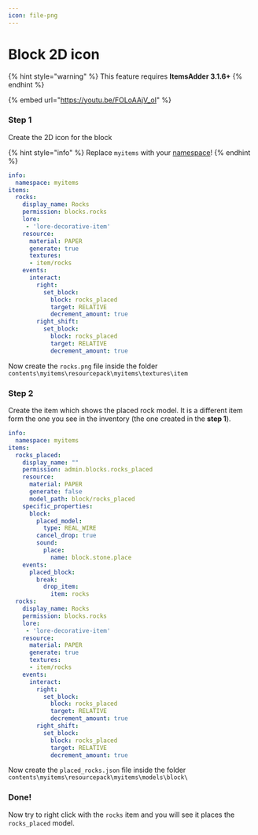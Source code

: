 ```yaml
---
icon: file-png
---
```


# Block 2D icon

{% hint style="warning" %}
This feature requires **ItemsAdder 3.1.6+**
{% endhint %}

{% embed url="https://youtu.be/FOLoAAjV_oI" %}

### Step 1

Create the 2D icon for the block

{% hint style="info" %}
Replace `myitems` with your [namespace](broken-reference)!
{% endhint %}

```yaml
info:
  namespace: myitems
items:
  rocks:
    display_name: Rocks
    permission: blocks.rocks
    lore:
     - 'lore-decorative-item'
    resource:
      material: PAPER
      generate: true
      textures:
      - item/rocks
    events:
      interact:
        right:
          set_block:
            block: rocks_placed
            target: RELATIVE
            decrement_amount: true
        right_shift:
          set_block:
            block: rocks_placed
            target: RELATIVE
            decrement_amount: true
```

Now create the `rocks.png` file inside the folder `contents\myitems\resourcepack\myitems\textures\item`

### Step 2

Create the item which shows the placed rock model. It is a different item form the one you see in the inventory (the one created in the **step 1**).

```yaml
info:
  namespace: myitems
items:
  rocks_placed:
    display_name: ""
    permission: admin.blocks.rocks_placed
    resource:
      material: PAPER
      generate: false
      model_path: block/rocks_placed
    specific_properties:
      block:
        placed_model:
          type: REAL_WIRE
        cancel_drop: true
        sound:
          place:
            name: block.stone.place
    events:
      placed_block:
        break:
          drop_item:
            item: rocks
  rocks:
    display_name: Rocks
    permission: blocks.rocks
    lore:
     - 'lore-decorative-item'
    resource:
      material: PAPER
      generate: true
      textures:
      - item/rocks
    events:
      interact:
        right:
          set_block:
            block: rocks_placed
            target: RELATIVE
            decrement_amount: true
        right_shift:
          set_block:
            block: rocks_placed
            target: RELATIVE
            decrement_amount: true
```

Now create the `placed_rocks.json` file inside the folder `contents\myitems\resourcepack\myitems\models\block\`

### Done!

Now try to right click with the `rocks` item and you will see it places the `rocks_placed` model.
